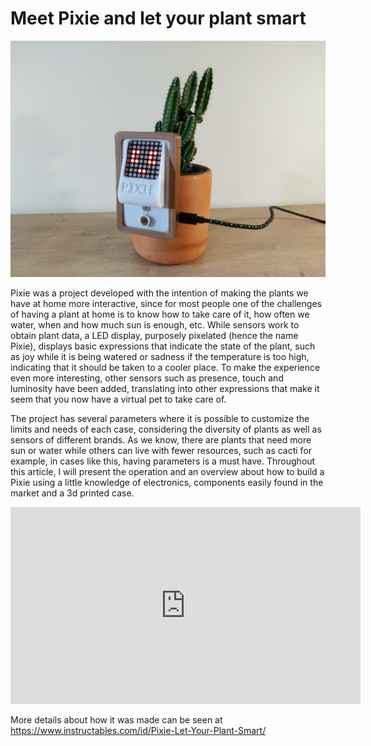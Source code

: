 # Meet Pixie and let your plant smart

![Pixie](/project/pixie_idle.jpg)


Pixie was a project developed with the intention of making the plants we have at home more interactive, since for most people one of the challenges of having a plant at home is to know how to take care of it, how often we water, when and how much sun is enough, etc. While sensors work to obtain plant data, a LED display, purposely pixelated (hence the name Pixie), displays basic expressions that indicate the state of the plant, such as joy while it is being watered or sadness if the temperature is too high, indicating that it should be taken to a cooler place. To make the experience even more interesting, other sensors such as presence, touch and luminosity have been added, translating into other expressions that make it seem that you now have a virtual pet to take care of.

The project has several parameters where it is possible to customize the limits and needs of each case, considering the diversity of plants as well as sensors of different brands. As we know, there are plants that need more sun or water while others can live with fewer resources, such as cacti for example, in cases like this, having parameters is a must have. Throughout this article, I will present the operation and an overview about how to build a Pixie using a little knowledge of electronics, components easily found in the market and a 3d printed case.

<iframe width="560" height="315" src="https://www.youtube.com/embed/WkV6TZ1BiKc" frameborder="0" allow="accelerometer; autoplay; clipboard-write; encrypted-media; gyroscope; picture-in-picture" allowfullscreen></iframe>

More details about how it was made can be seen at https://www.instructables.com/id/Pixie-Let-Your-Plant-Smart/



